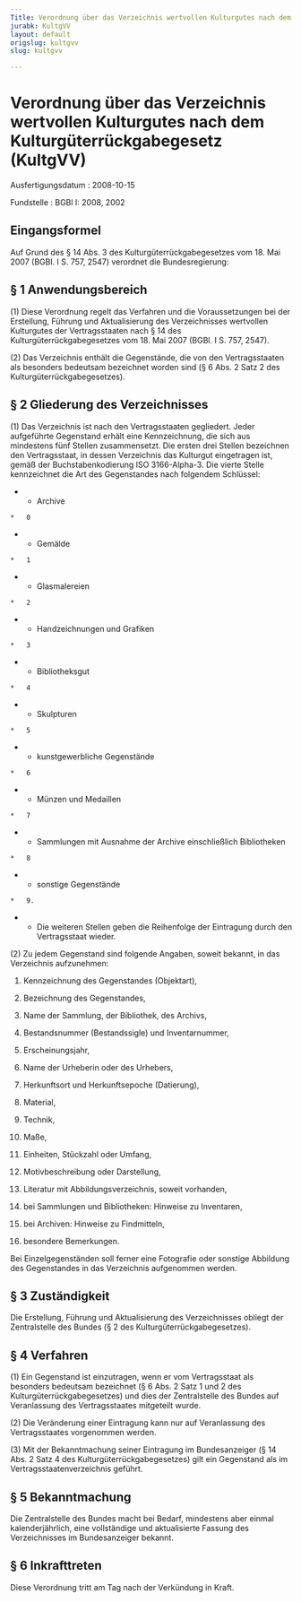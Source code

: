 ```yaml
---
Title: Verordnung über das Verzeichnis wertvollen Kulturgutes nach dem Kulturgüterrückgabegesetz
jurabk: KultgVV
layout: default
origslug: kultgvv
slug: kultgvv

---
```


# Verordnung über das Verzeichnis wertvollen Kulturgutes nach dem Kulturgüterrückgabegesetz (KultgVV)

Ausfertigungsdatum
:   2008-10-15

Fundstelle
:   BGBl I: 2008, 2002

## Eingangsformel

Auf Grund des § 14 Abs. 3 des Kulturgüterrückgabegesetzes vom 18. Mai
2007 (BGBl. I S. 757, 2547) verordnet die Bundesregierung:

## § 1 Anwendungsbereich

(1) Diese Verordnung regelt das Verfahren und die Voraussetzungen bei
der Erstellung, Führung und Aktualisierung des Verzeichnisses
wertvollen Kulturgutes der Vertragsstaaten nach § 14 des
Kulturgüterrückgabegesetzes vom 18. Mai 2007 (BGBl. I S. 757, 2547).

(2) Das Verzeichnis enthält die Gegenstände, die von den
Vertragsstaaten als besonders bedeutsam bezeichnet worden sind (§ 6
Abs. 2 Satz 2 des Kulturgüterrückgabegesetzes).

## § 2 Gliederung des Verzeichnisses

(1) Das Verzeichnis ist nach den Vertragsstaaten gegliedert. Jeder
aufgeführte Gegenstand erhält eine Kennzeichnung, die sich aus
mindestens fünf Stellen zusammensetzt. Die ersten drei Stellen
bezeichnen den Vertragsstaat, in dessen Verzeichnis das Kulturgut
eingetragen ist, gemäß der Buchstabenkodierung ISO 3166-Alpha-3. Die
vierte Stelle kennzeichnet die Art des Gegenstandes nach folgendem
Schlüssel:


*    *   Archive

    *   0


*    *   Gemälde

    *   1


*    *   Glasmalereien

    *   2


*    *   Handzeichnungen und Grafiken

    *   3


*    *   Bibliotheksgut

    *   4


*    *   Skulpturen

    *   5


*    *   kunstgewerbliche Gegenstände

    *   6


*    *   Münzen und Medaillen

    *   7


*    *   Sammlungen mit Ausnahme der Archive einschließlich Bibliotheken

    *   8


*    *   sonstige Gegenstände

    *   9.


*    *   Die weiteren Stellen geben die Reihenfolge der Eintragung durch den
        Vertragsstaat wieder.



(2) Zu jedem Gegenstand sind folgende Angaben, soweit bekannt, in das
Verzeichnis aufzunehmen:

1.  Kennzeichnung des Gegenstandes (Objektart),


2.  Bezeichnung des Gegenstandes,


3.  Name der Sammlung, der Bibliothek, des Archivs,


4.  Bestandsnummer (Bestandssigle) und Inventarnummer,


5.  Erscheinungsjahr,


6.  Name der Urheberin oder des Urhebers,


7.  Herkunftsort und Herkunftsepoche (Datierung),


8.  Material,


9.  Technik,


10. Maße,


11. Einheiten, Stückzahl oder Umfang,


12. Motivbeschreibung oder Darstellung,


13. Literatur mit Abbildungsverzeichnis, soweit vorhanden,


14. bei Sammlungen und Bibliotheken: Hinweise zu Inventaren,


15. bei Archiven: Hinweise zu Findmitteln,


16. besondere Bemerkungen.



Bei Einzelgegenständen soll ferner eine Fotografie oder sonstige
Abbildung des Gegenstandes in das Verzeichnis aufgenommen werden.

## § 3 Zuständigkeit

Die Erstellung, Führung und Aktualisierung des Verzeichnisses obliegt
der Zentralstelle des Bundes (§ 2 des Kulturgüterrückgabegesetzes).

## § 4 Verfahren

(1) Ein Gegenstand ist einzutragen, wenn er vom Vertragsstaat als
besonders bedeutsam bezeichnet (§ 6 Abs. 2 Satz 1 und 2 des
Kulturgüterrückgabegesetzes) und dies der Zentralstelle des Bundes auf
Veranlassung des Vertragsstaates mitgeteilt wurde.

(2) Die Veränderung einer Eintragung kann nur auf Veranlassung des
Vertragsstaates vorgenommen werden.

(3) Mit der Bekanntmachung seiner Eintragung im Bundesanzeiger (§ 14
Abs. 2 Satz 4 des Kulturgüterrückgabegesetzes) gilt ein Gegenstand als
im Vertragsstaatenverzeichnis geführt.

## § 5 Bekanntmachung

Die Zentralstelle des Bundes macht bei Bedarf, mindestens aber einmal
kalenderjährlich, eine vollständige und aktualisierte Fassung des
Verzeichnisses im Bundesanzeiger bekannt.

## § 6 Inkrafttreten

Diese Verordnung tritt am Tag nach der Verkündung in Kraft.

